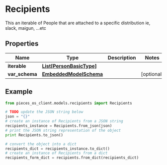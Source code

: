 # Recipients

This an iterable of People that are attached to a specific distribution ie, slack, maigun, ...etc

## Properties

Name | Type | Description | Notes
------------ | ------------- | ------------- | -------------
**iterable** | [**List[PersonBasicType]**](PersonBasicType) |  | 
**var_schema** | [**EmbeddedModelSchema**](EmbeddedModelSchema) |  | [optional] 

## Example

```python
from pieces_os_client.models.recipients import Recipients

# TODO update the JSON string below
json = "{}"
# create an instance of Recipients from a JSON string
recipients_instance = Recipients.from_json(json)
# print the JSON string representation of the object
print Recipients.to_json()

# convert the object into a dict
recipients_dict = recipients_instance.to_dict()
# create an instance of Recipients from a dict
recipients_form_dict = recipients.from_dict(recipients_dict)
```




